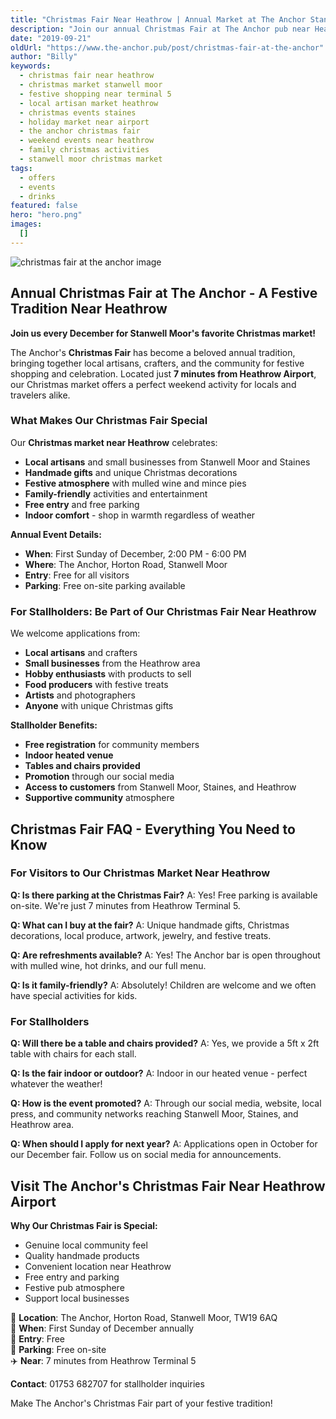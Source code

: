 ```yaml
---
title: "Christmas Fair Near Heathrow | Annual Market at The Anchor Stanwell Moor"
description: "Join our annual Christmas Fair at The Anchor pub near Heathrow Airport. Local artisan stalls, festive shopping, mulled wine, and family fun just 7 minutes from Terminal 5. Free entry to Stanwell Moor's favorite Christmas market. Perfect weekend activity for Heathrow travelers and locals."
date: "2019-09-21"
oldUrl: "https://www.the-anchor.pub/post/christmas-fair-at-the-anchor"
author: "Billy"
keywords:
  - christmas fair near heathrow
  - christmas market stanwell moor
  - festive shopping near terminal 5
  - local artisan market heathrow
  - christmas events staines
  - holiday market near airport
  - the anchor christmas fair
  - weekend events near heathrow
  - family christmas activities
  - stanwell moor christmas market
tags:
  - offers
  - events
  - drinks
featured: false
hero: "hero.png"
images:
  []
---
```


  

![christmas fair at the anchor image](/content/blog/christmas-fair-at-the-anchor/hero.png)

## Annual Christmas Fair at The Anchor - A Festive Tradition Near Heathrow

**Join us every December for Stanwell Moor's favorite Christmas market!**

The Anchor's **Christmas Fair** has become a beloved annual tradition, bringing together local artisans, crafters, and the community for festive shopping and celebration. Located just **7 minutes from Heathrow Airport**, our Christmas market offers a perfect weekend activity for locals and travelers alike.

### What Makes Our Christmas Fair Special

Our **Christmas market near Heathrow** celebrates:
- **Local artisans** and small businesses from Stanwell Moor and Staines
- **Handmade gifts** and unique Christmas decorations
- **Festive atmosphere** with mulled wine and mince pies
- **Family-friendly** activities and entertainment
- **Free entry** and free parking
- **Indoor comfort** - shop in warmth regardless of weather

**Annual Event Details:**
- **When**: First Sunday of December, 2:00 PM - 6:00 PM
- **Where**: The Anchor, Horton Road, Stanwell Moor
- **Entry**: Free for all visitors
- **Parking**: Free on-site parking available

  

### For Stallholders: Be Part of Our Christmas Fair Near Heathrow

We welcome applications from:
- **Local artisans** and crafters
- **Small businesses** from the Heathrow area
- **Hobby enthusiasts** with products to sell
- **Food producers** with festive treats
- **Artists** and photographers
- **Anyone** with unique Christmas gifts

**Stallholder Benefits:**
- **Free registration** for community members
- **Indoor heated venue** 
- **Tables and chairs provided**
- **Promotion** through our social media
- **Access to customers** from Stanwell Moor, Staines, and Heathrow
- **Supportive community** atmosphere

  

## Christmas Fair FAQ - Everything You Need to Know

### For Visitors to Our Christmas Market Near Heathrow

**Q: Is there parking at the Christmas Fair?**
A: Yes! Free parking is available on-site. We're just 7 minutes from Heathrow Terminal 5.

**Q: What can I buy at the fair?**
A: Unique handmade gifts, Christmas decorations, local produce, artwork, jewelry, and festive treats.

**Q: Are refreshments available?**
A: Yes! The Anchor bar is open throughout with mulled wine, hot drinks, and our full menu.

**Q: Is it family-friendly?**
A: Absolutely! Children are welcome and we often have special activities for kids.

### For Stallholders

**Q: Will there be a table and chairs provided?**
A: Yes, we provide a 5ft x 2ft table with chairs for each stall.

**Q: Is the fair indoor or outdoor?**
A: Indoor in our heated venue - perfect whatever the weather!

**Q: How is the event promoted?**
A: Through our social media, website, local press, and community networks reaching Stanwell Moor, Staines, and Heathrow area.

**Q: When should I apply for next year?**
A: Applications open in October for our December fair. Follow us on social media for announcements.

## Visit The Anchor's Christmas Fair Near Heathrow Airport

**Why Our Christmas Fair is Special:**
- Genuine local community feel
- Quality handmade products
- Convenient location near Heathrow
- Free entry and parking
- Festive pub atmosphere
- Support local businesses

📍 **Location**: The Anchor, Horton Road, Stanwell Moor, TW19 6AQ  
🎄 **When**: First Sunday of December annually  
🎁 **Entry**: Free  
🚗 **Parking**: Free on-site  
✈️ **Near**: 7 minutes from Heathrow Terminal 5  

**Contact**: 01753 682707 for stallholder inquiries

Make The Anchor's Christmas Fair part of your festive tradition!

